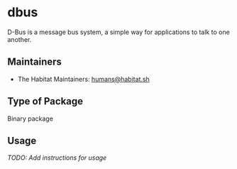 # dbus

D-Bus is a message bus system, a simple way for applications to talk to one another.

## Maintainers

* The Habitat Maintainers: <humans@habitat.sh>

## Type of Package

Binary package

## Usage

*TODO: Add instructions for usage*
